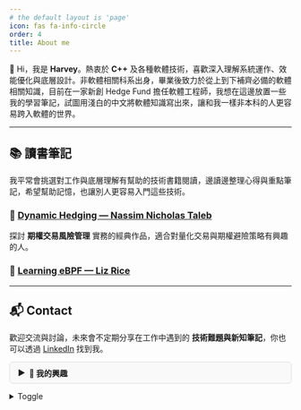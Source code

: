 ```yaml
---
# the default layout is 'page'
icon: fas fa-info-circle
order: 4
title: About me
---
```




👋 Hi，我是 **Harvey**。熱衷於 **C++** 及各種軟體技術，喜歡深入理解系統運作、效能優化與底層設計。非軟體相關科系出身，畢業後致力於從上到下補齊必備的軟體相關知識，目前在一家新創 Hedge Fund 擔任軟體工程師，我想在這邊放置一些我的學習筆記，試圖用淺白的中文將軟體知識寫出來，讓和我一樣非本科的人更容易跨入軟體的世界。

---

## 📚 讀書筆記

我平常會挑選對工作與底層理解有幫助的技術書籍閱讀，邊讀邊整理心得與重點筆記，希望幫助記憶，也讓別人更容易入門這些技術。 

### 🔹 [Dynamic Hedging — Nassim Nicholas Taleb](/posts/note-dynamic-hedging)
探討 **期權交易風險管理** 實務的經典作品，適合對量化交易與期權避險策略有興趣的人。  

### 🔹 [Learning eBPF — Liz Rice](/posts/note-learning-ebpf)

---

## 📬 Contact

歡迎交流與討論，未來會不定期分享在工作中遇到的 **技術難題與新知筆記**，你也可以透過 [LinkedIn](https://www.linkedin.com/in/harveywu-k/) 找到我。


<style>
.toggle {
  border: 1px solid var(--toggle-border);
  border-radius: 6px;
  margin: 1em 0;
  background-color: var(--toggle-bg) !important; /* 修正白底問題 */
  overflow: hidden;
  transition: background-color 0.2s ease, border-color 0.2s ease, box-shadow 0.2s ease;
}

.toggle.open {
  background-color: var(--toggle-bg-open) !important;
  border-color: var(--toggle-border-open);
  box-shadow: var(--toggle-shadow);
}

.toggle-header {
  cursor: pointer;
  padding: 0.6em 1em;
  font-weight: bold;
  display: flex;
  align-items: center;
  position: relative;
}

.toggle-header::before {
  content: "▶";
  display: inline-block;
  margin-right: 0.5em;
  transition: transform 0.2s ease;
}

.toggle.open .toggle-header::before {
  transform: rotate(90deg);
}

.toggle-content {
  max-height: 0;
  overflow: hidden;
  padding: 0 1em;
  transition: max-height 0.3s ease, padding 0.3s ease;
}

.toggle.open .toggle-content {
  max-height: 500px;
  padding: 0.6em 1em;
}

/* Light 模式 */
:root {
  --toggle-bg: #f9f9f9;
  --toggle-bg-open: #ffffff;
  --toggle-border: #ddd;
  --toggle-border-open: #aaa;
  --toggle-shadow: 0 2px 6px rgba(0, 0, 0, 0.05);
}

/* Dark 模式 */
html.dark {
  --toggle-bg: #2b2b2b;
  --toggle-bg-open: #1f1f1f;
  --toggle-border: #444;
  --toggle-border-open: #666;
  --toggle-shadow: 0 2px 6px rgba(0, 0, 0, 0.4);
}
</style>


<script>
document.addEventListener("DOMContentLoaded", function () {
  document.querySelectorAll(".toggle").forEach(function (toggle) {
    const header = toggle.querySelector(".toggle-header");
    header.addEventListener("click", function () {
      toggle.classList.toggle("open");
    });
  });
});
</script>

<div class="toggle">
  <div class="toggle-header">📌 我的興趣</div>
  <div class="toggle-content">
    <ul>
      <li>程式設計</li>
      <li>Linux Kernel</li>
      <li>金融交易系統</li>
    </ul>
  </div>
</div>

<details>
    <summary>Toggle</summary>
    <ul>
      <li>程式設計</li>
      <li>Linux Kernel</li>
      <li>金融交易系統</li>
    </ul>
</details>